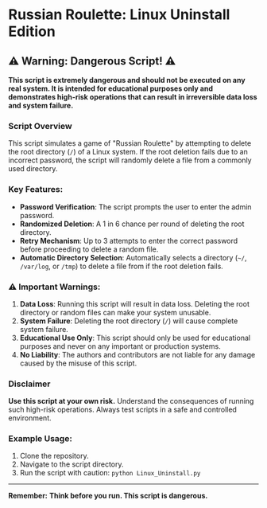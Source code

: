 # Russian Roulette: Linux Uninstall Edition

## ⚠️ Warning: Dangerous Script! ⚠️

**This script is extremely dangerous and should not be executed on any real system. It is intended for educational purposes only and demonstrates high-risk operations that can result in irreversible data loss and system failure.**

### Script Overview

This script simulates a game of "Russian Roulette" by attempting to delete the root directory (`/`) of a Linux system. If the root deletion fails due to an incorrect password, the script will randomly delete a file from a commonly used directory.

### Key Features:
- **Password Verification**: The script prompts the user to enter the admin password.
- **Randomized Deletion**: A 1 in 6 chance per round of deleting the root directory.
- **Retry Mechanism**: Up to 3 attempts to enter the correct password before proceeding to delete a random file.
- **Automatic Directory Selection**: Automatically selects a directory (`~/`, `/var/log`, or `/tmp`) to delete a file from if the root deletion fails.

### ⚠️ Important Warnings:
1. **Data Loss**: Running this script will result in data loss. Deleting the root directory or random files can make your system unusable.
2. **System Failure**: Deleting the root directory (`/`) will cause complete system failure.
3. **Educational Use Only**: This script should only be used for educational purposes and never on any important or production systems.
4. **No Liability**: The authors and contributors are not liable for any damage caused by the misuse of this script.

### Disclaimer
**Use this script at your own risk.** Understand the consequences of running such high-risk operations. Always test scripts in a safe and controlled environment.

### Example Usage:

1. Clone the repository.
2. Navigate to the script directory.
3. Run the script with caution: `python Linux_Uninstall.py`

---

**Remember:**
**Think before you run. This script is dangerous.**

